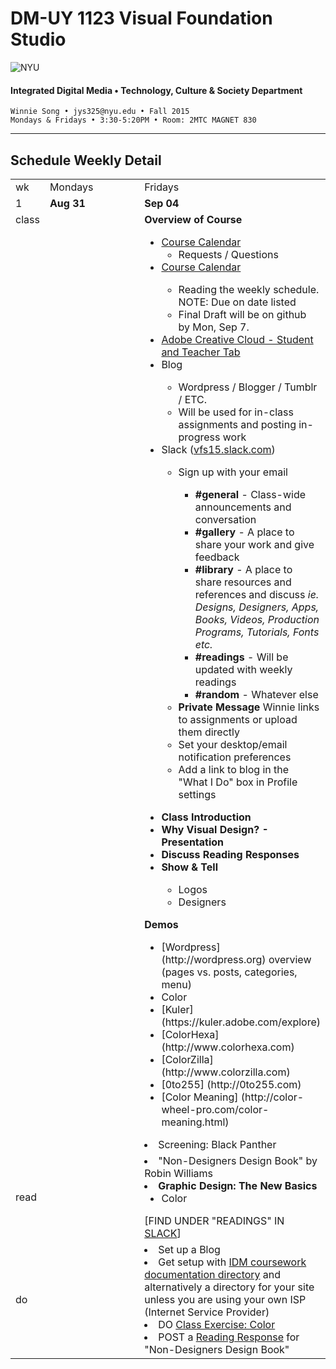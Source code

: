 # DM-UY 1123 Visual Foundation Studio

![NYU](http://ws2.polishedsolid.com/de/nyu_soe_logo.png)
#### Integrated Digital Media • Technology, Culture &amp; Society Department

    Winnie Song • jys325@nyu.edu • Fall 2015 
    Mondays & Fridays • 3:30-5:20PM • Room: 2MTC MAGNET 830

---

## Schedule Weekly Detail

<table>
<tr>
<td>wk</td>
<td>Mondays</td>
<td>Fridays</td>
</tr>
<tr>
  <td valign="top">1</td>
  <td valign="top" width="48%"><strong>Aug 31</strong></td>
  <td valign="top" width="48%"><strong>Sep 04</strong></td>
</tr>
<tr>
<td valign="top">class</td>
<td valign="top">
<ul>
</ul></td>
<td valign="top"><strong>Overview of Course</strong>
<ul>
<li><a href=../dm1123_vfs_syllabus.md>Course Calendar</a>
<ul>
 <li>Requests / Questions</li>
</ul>
<li><a href=../dm1123_schedule_overview.md>Course Calendar</a></li>
<ul>
 <li>Reading the weekly schedule. NOTE: Due on date listed</li>
 <li>Final Draft will be on github by Mon, Sep 7.</li>
</ul>
<li><a href="https://creative.adobe.com/plans" target="_blank">Adobe Creative Cloud - Student and Teacher Tab</a></li>
<li>Blog</li>
<uL><li>Wordpress / Blogger / Tumblr / ETC. </li>
<li>Will be used for in-class assignments and posting in-progress work
</uL>
<li> Slack (<a href="vfs15.slack.com">vfs15.slack.com</a>)</li>
     <uL>
     <li>Sign up with your email</li>
     <uL><li><strong>#general</strong> - Class-wide announcements and conversation</li>
     <li><strong>#gallery</strong> - A place to share your work and give feedback</li>
     <li><strong>#library</strong> - A place to share resources and references and discuss <i>ie. Designs, Designers, Apps, Books, Videos, Production Programs, Tutorials, Fonts etc.</i></li>
     <li><strong>#readings</strong> - Will be updated with weekly readings
     <li><strong>#random</strong> - Whatever else</li>
     </uL>
     <li><strong>Private Message</strong> Winnie links to assignments or upload them directly</li>
     <li>Set your desktop/email notification preferences
     <li>Add a link to blog in the "What I Do" box in Profile settings
     </uL>
</ul>

<ul>
<li><strong>Class Introduction</strong></li>
<li><strong>Why Visual Design? - Presentation</strong></li>
<li><strong>Discuss Reading Responses</strong></li>
<li><strong>Show &amp; Tell</strong></li>
<ul>
<li>Logos</li>
<li>Designers</li>
</ul>
</ul>

<strong>Demos</strong>
<ul>
<li>[Wordpress] (http://wordpress.org) overview (pages vs. posts, categories, menu)</li>
<li>Color</li>
  <li>[Kuler] (https://kuler.adobe.com/explore)</li>
  <li>[ColorHexa] (http://www.colorhexa.com)</li>
  <li>[ColorZilla] (http://www.colorzilla.com)</li>
  <li>[0to255] (http://0to255.com)</li>
  <li>[Color Meaning] (http://color-wheel-pro.com/color-meaning.html)</li>
 </ul>

<li>Screening: Black Panther</li>
</ul></td>
</tr>
<tr>
  <td>read</td>
  <td></td>
  <td>
  <li>"Non-Designers Design Book" by Robin Williams </li>
  <li><strong>Graphic Design: The New Basics</strong>
  <ul>
  <li>Color</li></ul></ul>
[FIND UNDER "READINGS" IN <a href=https://vfs15.slack.com/messages/readings>SLACK</a>]</td> 
</tr>
<tr>
  <td>do</td>
  <td></td> 
  <td>
  <li>Set up a Blog</li>
   <li>Get setup with <a href="../projects/dm1123_idm_coursework_documentation.md">IDM coursework documentation directory</a> and alternatively a directory for your site unless you are using your own ISP (Internet Service Provider)</li>
  <li>DO <a href="../class_exercises/dm1123_class_exercise_color.md">Class Exercise: Color</a></li>
  <li> POST a <a href="../projects/dm1123_vfs_reading_responses.md" target="_blank">Reading Response</a> for "Non-Designers Design Book"
  </td>
</tr>
</table>









